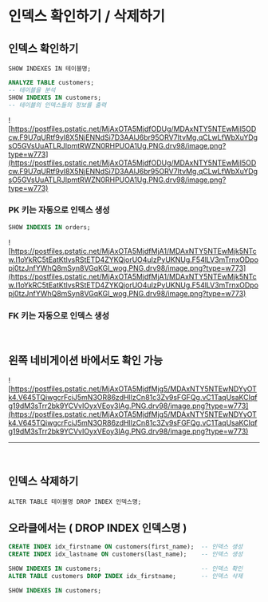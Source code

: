# 인덱스 확인하기 / 삭제하기

## 인덱스 확인하기

```
SHOW INDEXES IN 테이블명;
```

```sql
ANALYZE TABLE customers;
-- 테이블을 분석
SHOW INDEXES IN customers;
-- 테이블의 인덱스들의 정보를 출력
```

![https://postfiles.pstatic.net/MjAxOTA5MjdfODUg/MDAxNTY5NTEwMjI5ODcw.F9U7qURtf9yI8X5NjENNdSi7D3AAlJ6br95ORV7ItvMg.qCLwLfWbXuYDgsO5GVsUuATLRJIpmtRWZN0RHPUOA1Ug.PNG.drv98/image.png?type=w773](https://postfiles.pstatic.net/MjAxOTA5MjdfODUg/MDAxNTY5NTEwMjI5ODcw.F9U7qURtf9yI8X5NjENNdSi7D3AAlJ6br95ORV7ItvMg.qCLwLfWbXuYDgsO5GVsUuATLRJIpmtRWZN0RHPUOA1Ug.PNG.drv98/image.png?type=w773)

### **PK 키는 자동으로 인덱스 생성**

```sql
SHOW INDEXES IN orders;
```

![https://postfiles.pstatic.net/MjAxOTA5MjdfMjA1/MDAxNTY5NTEwMjk5NTcw.I1oYkRC5tEatKtlvsRStETD4ZYKQjorUO4uIzPyUKNUg.F54lLV3mTrnxODpopj0tzJnfYWhQ8mSyn8VGqKGl_wog.PNG.drv98/image.png?type=w773](https://postfiles.pstatic.net/MjAxOTA5MjdfMjA1/MDAxNTY5NTEwMjk5NTcw.I1oYkRC5tEatKtlvsRStETD4ZYKQjorUO4uIzPyUKNUg.F54lLV3mTrnxODpopj0tzJnfYWhQ8mSyn8VGqKGl_wog.PNG.drv98/image.png?type=w773)

### **FK 키는 자동으로 인덱스 생성**

<br>

## **왼쪽 네비게이션 바에서도 확인 가능**

![https://postfiles.pstatic.net/MjAxOTA5MjdfMjg5/MDAxNTY5NTEwNDYyOTk4.V645TQiwgcrFciJ5mN3OR86zdHllzCn81c3Zv9sFGFQg.vC1TaqUsaKCIqfg19dM3sTrr2bk9YCVvIOyxVEoy3lAg.PNG.drv98/image.png?type=w773](https://postfiles.pstatic.net/MjAxOTA5MjdfMjg5/MDAxNTY5NTEwNDYyOTk4.V645TQiwgcrFciJ5mN3OR86zdHllzCn81c3Zv9sFGFQg.vC1TaqUsaKCIqfg19dM3sTrr2bk9YCVvIOyxVEoy3lAg.PNG.drv98/image.png?type=w773)

---

<br>

## **인덱스 삭제하기**


```
ALTER TABLE 테이블명 DROP INDEX 인덱스명;
```

## **오라클에서는 (  DROP INDEX 인덱스명 )**

```sql
CREATE INDEX idx_firstname ON customers(first_name);  -- 인덱스 생성
CREATE INDEX idx_lastname ON customers(last_name);    -- 인덱스 생성

SHOW INDEXES IN customers;                            -- 인덱스 확인
ALTER TABLE customers DROP INDEX idx_firstname;       -- 인덱스 삭제

SHOW INDEXES IN customers;
```

